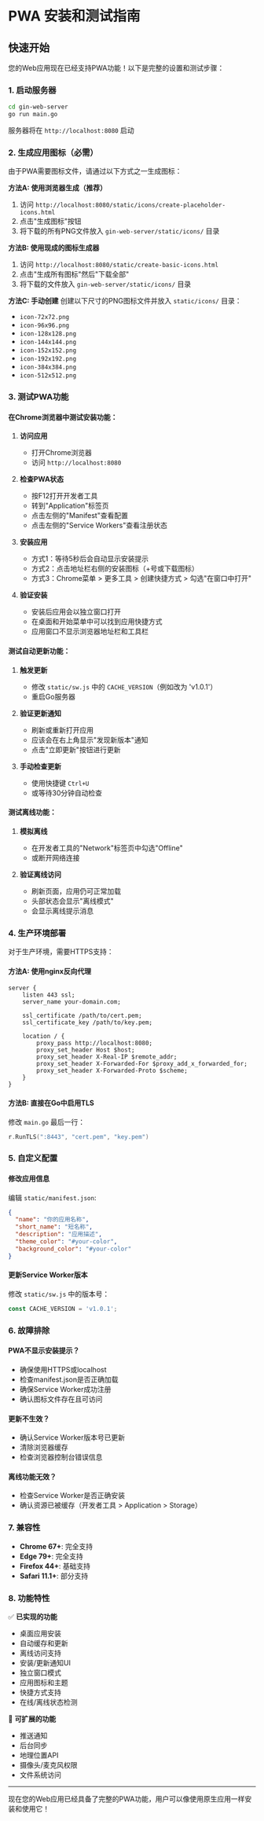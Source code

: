 # PWA 安装和测试指南

## 快速开始

您的Web应用现在已经支持PWA功能！以下是完整的设置和测试步骤：

### 1. 启动服务器

```bash
cd gin-web-server
go run main.go
```

服务器将在 `http://localhost:8080` 启动

### 2. 生成应用图标（必需）

由于PWA需要图标文件，请通过以下方式之一生成图标：

**方法A: 使用浏览器生成（推荐）**
1. 访问 `http://localhost:8080/static/icons/create-placeholder-icons.html`
2. 点击"生成图标"按钮
3. 将下载的所有PNG文件放入 `gin-web-server/static/icons/` 目录

**方法B: 使用现成的图标生成器**
1. 访问 `http://localhost:8080/static/create-basic-icons.html`
2. 点击"生成所有图标"然后"下载全部"
3. 将下载的文件放入 `gin-web-server/static/icons/` 目录

**方法C: 手动创建**
创建以下尺寸的PNG图标文件并放入 `static/icons/` 目录：
- `icon-72x72.png`
- `icon-96x96.png`
- `icon-128x128.png`
- `icon-144x144.png`
- `icon-152x152.png`
- `icon-192x192.png`
- `icon-384x384.png`
- `icon-512x512.png`

### 3. 测试PWA功能

#### 在Chrome浏览器中测试安装功能：

1. **访问应用**
   - 打开Chrome浏览器
   - 访问 `http://localhost:8080`

2. **检查PWA状态**
   - 按F12打开开发者工具
   - 转到"Application"标签页
   - 点击左侧的"Manifest"查看配置
   - 点击左侧的"Service Workers"查看注册状态

3. **安装应用**
   - 方式1：等待5秒后会自动显示安装提示
   - 方式2：点击地址栏右侧的安装图标（+号或下载图标）
   - 方式3：Chrome菜单 > 更多工具 > 创建快捷方式 > 勾选"在窗口中打开"

4. **验证安装**
   - 安装后应用会以独立窗口打开
   - 在桌面和开始菜单中可以找到应用快捷方式
   - 应用窗口不显示浏览器地址栏和工具栏

#### 测试自动更新功能：

1. **触发更新**
   - 修改 `static/sw.js` 中的 `CACHE_VERSION`（例如改为 'v1.0.1'）
   - 重启Go服务器

2. **验证更新通知**
   - 刷新或重新打开应用
   - 应该会在右上角显示"发现新版本"通知
   - 点击"立即更新"按钮进行更新

3. **手动检查更新**
   - 使用快捷键 `Ctrl+U`
   - 或等待30分钟自动检查

#### 测试离线功能：

1. **模拟离线**
   - 在开发者工具的"Network"标签页中勾选"Offline"
   - 或断开网络连接

2. **验证离线访问**
   - 刷新页面，应用仍可正常加载
   - 头部状态会显示"离线模式"
   - 会显示离线提示消息

### 4. 生产环境部署

对于生产环境，需要HTTPS支持：

#### 方法A: 使用nginx反向代理

```nginx
server {
    listen 443 ssl;
    server_name your-domain.com;
    
    ssl_certificate /path/to/cert.pem;
    ssl_certificate_key /path/to/key.pem;
    
    location / {
        proxy_pass http://localhost:8080;
        proxy_set_header Host $host;
        proxy_set_header X-Real-IP $remote_addr;
        proxy_set_header X-Forwarded-For $proxy_add_x_forwarded_for;
        proxy_set_header X-Forwarded-Proto $scheme;
    }
}
```

#### 方法B: 直接在Go中启用TLS

修改 `main.go` 最后一行：
```go
r.RunTLS(":8443", "cert.pem", "key.pem")
```

### 5. 自定义配置

#### 修改应用信息
编辑 `static/manifest.json`:
```json
{
  "name": "你的应用名称",
  "short_name": "短名称",
  "description": "应用描述",
  "theme_color": "#your-color",
  "background_color": "#your-color"
}
```

#### 更新Service Worker版本
修改 `static/sw.js` 中的版本号：
```javascript
const CACHE_VERSION = 'v1.0.1';
```

### 6. 故障排除

#### PWA不显示安装提示？
- 确保使用HTTPS或localhost
- 检查manifest.json是否正确加载
- 确保Service Worker成功注册
- 确认图标文件存在且可访问

#### 更新不生效？
- 确认Service Worker版本号已更新
- 清除浏览器缓存
- 检查浏览器控制台错误信息

#### 离线功能无效？
- 检查Service Worker是否正确安装
- 确认资源已被缓存（开发者工具 > Application > Storage）

### 7. 兼容性

- **Chrome 67+**: 完全支持
- **Edge 79+**: 完全支持  
- **Firefox 44+**: 基础支持
- **Safari 11.1+**: 部分支持

### 8. 功能特性

✅ **已实现的功能**
- 桌面应用安装
- 自动缓存和更新
- 离线访问支持
- 安装/更新通知UI
- 独立窗口模式
- 应用图标和主题
- 快捷方式支持
- 在线/离线状态检测

🔄 **可扩展的功能**
- 推送通知
- 后台同步
- 地理位置API
- 摄像头/麦克风权限
- 文件系统访问

---

现在您的Web应用已经具备了完整的PWA功能，用户可以像使用原生应用一样安装和使用它！
